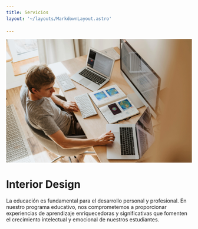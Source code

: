 ```yaml
---
title: Servicios
layout: '~/layouts/MarkdownLayout.astro'

---
```

![Interior-design](/src/assets/images/desarrolloweb.webp)

# Interior Design
La educación es fundamental para el desarrollo personal y profesional. En nuestro programa educativo, nos comprometemos a proporcionar experiencias de aprendizaje enriquecedoras y significativas que fomenten el crecimiento intelectual y emocional de nuestros estudiantes.
